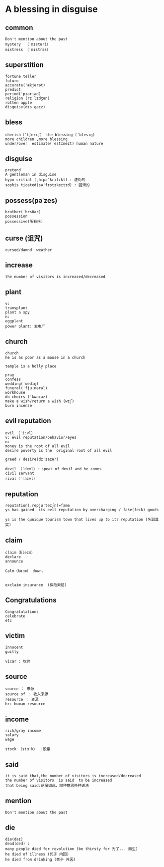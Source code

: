 # A blessing in disguise

## common
```
Don't mention about the past
mystery  （ˈmɪstəri）
mistress （ˈmɪstrəs）
```

## superstition
```
fortune teller
future  
accurate(ˈækjərət)
predict
period(ˈpɪəriəd)
religion (rɪˈlɪdʒən)
rotten apple
disguise(dɪsˈɡaɪz)
```

## bless
```
cherish（ˈtʃerɪʃ） the blessing (ˈblesɪŋ)
more children ,more blessing
under/over  estimate(ˈestɪmeɪt) human nature
```

## disguise
```
pretend
A gentleman in disguise
hypo critial (ˌhɪpəˈkrɪtɪkl) : 虚伪的
sophis ticated(səˈfɪstɪkeɪtɪd) : 圆滑的
```

## possess(pəˈzes)
```
brother(ˈbrʌðər)
possession
possessive(所有格)
```

## curse (诅咒)
```
cursed/damnd  weather 
```

## increase
```
the number of visitors is increased/decreased
```

## plant
```
v:
transplant 
plant a spy 
n:
eggplant
power plant: 发电厂
```

## church
```
church
he is as poor as a mouse in a church 

temple is a holly place

pray
confess
wedding(ˈwedɪŋ)
funeral(ˈfjuːnərəl)
workhouse
do choirs (ˈkwaɪəz)
make a wish/return a wish (wɪʃ)
burn incense

```

## evil reputation
```
evil （ˈiːvl）
v: evil reputation/behavior/eyes
n: 
money is the root of all evil
desire poverty is the  original root of all evil

greed / desire(dɪˈzaɪər)

devil （ˈdevl）: speak of devil and he comes 
civil servant
rival（ˈraɪvl）
```

## reputation
```
reputation(ˌrepjuˈteɪʃn)=fame
ys has gained  its evil reputation by overcharging / fake(feɪk) goods

ys is the qunique tourism town that lives up to its reputation (名副其实)

```

## claim 
```
claim（kleɪm）
declare
announce

Calm（kɑːm） down.


exclaim insurance  (保险索赔)
```

## Congratulations
```
Congratulations
celebrate
etc
```

## victim
```
innocent 
guilty

vicar : 牧师
```

## source
```
source ： 来源 
source of ： 收入来源
resource ： 资源
hr: human resource
```

## income
```
rich/gray income
salary
wage

stock （stɑːk） ：股票
```

## said
```
it is said that,the number of visitors is increased/decreased
the number of visitors  is said  to be increased
that being said:话虽如此，同种意思换种说法
```

## mention
```
Don't mention about the past
```

## die
```
die(daɪ)
dead(ded) : 
many people died for revolution (be thirsty for 为了... 而生)
he died of illness (死于 内因)
he died from drinking (死于 外因)
```
